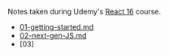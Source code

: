 Notes taken during Udemy's [React 16]('https://www.udemy.com/react-the-complete-guide-incl-redux/learn/v4/overview') course. 

- [01-getting-started.md](01-getting-started.md)
- [02-next-gen-JS.md](02-next-gen-JS.md)
- [03]